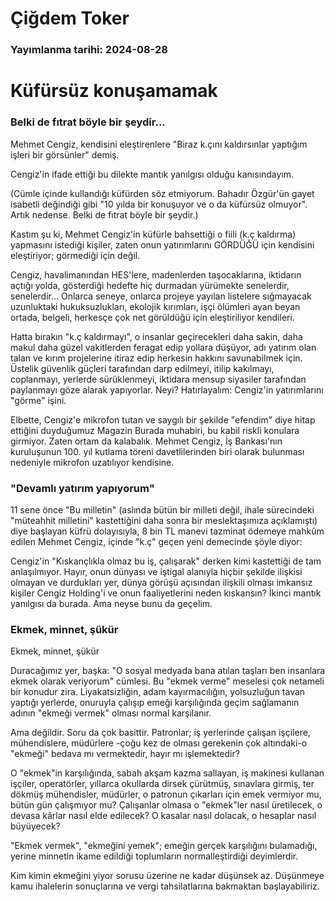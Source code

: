 # Çiğdem Toker

### Yayımlanma tarihi: 2024-08-28

# Küfürsüz konuşamamak


### Belki de fıtrat böyle bir şeydir...



Mehmet Cengiz, kendisini eleştirenlere "Biraz k.çını kaldırsınlar yaptığım işleri bir görsünler" demiş.

Cengiz'in ifade ettiği bu dilekte mantık yanılgısı olduğu kanısındayım.

(Cümle içinde kullandığı küfürden söz etmiyorum. Bahadır Özgür'ün gayet isabetli değindiği gibi "10 yılda bir konuşuyor ve o da küfürsüz olmuyor". Artık nedense. Belki de fıtrat böyle bir şeydir.)

Kastım şu ki, Mehmet Cengiz'in küfürle bahsettiği o fiili (k.ç kaldırma) yapmasını istediği kişiler, zaten onun yatırımlarını GÖRDÜĞÜ için kendisini eleştiriyor; görmediği için değil.

Cengiz, havalimanından HES'lere, madenlerden taşocaklarına, iktidarın açtığı yolda, gösterdiği hedefte hiç durmadan yürümekte senelerdir, senelerdir... Onlarca seneye, onlarca projeye yayılan listelere sığmayacak uzunluktaki hukuksuzlukları, ekolojik kırımları, işçi ölümleri ayan beyan ortada, belgeli, herkesçe çok net görüldüğü için eleştiriliyor kendileri.

Hatta bırakın "k.ç kaldırmayı", o insanlar geçirecekleri daha sakin, daha makul daha güzel vakitlerden feragat edip yollara düşüyor, adı yatırım olan talan ve kırım projelerine itiraz edip herkesin hakkını savunabilmek için. Üstelik güvenlik güçleri tarafından darp edilmeyi, itilip kakılmayı, coplanmayı, yerlerde sürüklenmeyi, iktidara mensup siyasiler tarafından paylanmayı göze alarak yapıyorlar. Neyi? Hatırlayalım: Cengiz'in yatırımlarını "görme" işini.

Elbette, Cengiz'e mikrofon tutan ve saygılı bir şekilde "efendim" diye hitap ettiğini duyduğumuz Magazin Burada muhabiri, bu kabil riskli konulara girmiyor. Zaten ortam da kalabalık. Mehmet Cengiz, İş Bankası'nın kuruluşunun 100. yıl kutlama töreni davetlilerinden biri olarak bulunması nedeniyle mikrofon uzatılıyor kendisine.


### "Devamlı yatırım yapıyorum"

11 sene önce "Bu milletin" (aslında bütün bir milleti değil, ihale sürecindeki "müteahhit milletini" kastettiğini daha sonra bir meslektaşımıza açıklamıştı) diye başlayan küfrü dolayısıyla, 8 bin TL manevi tazminat ödemeye mahkûm edilen Mehmet Cengiz, içinde "k.ç" geçen yeni demecinde şöyle diyor:

Cengiz'in "Kıskançlıkla olmaz bu iş, çalışarak" derken kimi kastettiği de tam anlaşılmıyor. Hayır, onun dünyası ve iştigal alanıyla hiçbir şekilde ilişkisi olmayan ve durdukları yer, dünya görüşü açısından ilişkili olması imkansız kişiler Cengiz Holding'i ve onun faaliyetlerini neden kıskansın? İkinci mantık yanılgısı da burada. Ama neyse bunu da geçelim.


### Ekmek, minnet, şükür

Ekmek, minnet, şükür

Duracağımız yer, başka: "O sosyal medyada bana atılan taşları ben insanlara ekmek olarak veriyorum" cümlesi. Bu "ekmek verme" meselesi çok netameli bir konudur zira. Liyakatsizliğin, adam kayırmacılığın, yolsuzluğun tavan yaptığı yerlerde, onuruyla çalışıp emeği karşılığında geçim sağlamanın adının "ekmeği vermek" olması normal karşılanır.

Ama değildir. Soru da çok basittir. Patronlar; iş yerlerinde çalışan işçilere, mühendislere, müdürlere -çoğu kez de olması gerekenin çok altındaki-o "ekmeği" bedava mı vermektedir, hayır mı işlemektedir?

O "ekmek"in karşılığında, sabah akşam kazma sallayan, iş makinesi kullanan işçiler, operatörler, yıllarca okullarda dirsek çürütmüş, sınavlara girmiş, ter dökmüş mühendisler, müdürler, o patronun çıkarları için emek vermiyor mu, bütün gün çalışmıyor mu? Çalışanlar olmasa o "ekmek"ler nasıl üretilecek, o devasa kârlar nasıl elde edilecek? O kasalar nasıl dolacak, o hesaplar nasıl büyüyecek?

"Ekmek vermek", "ekmeğini yemek"; emeğin gerçek karşılığını bulamadığı, yerine minnetin ikame edildiği toplumların normalleştirdiği deyimlerdir.

Kim kimin ekmeğini yiyor sorusu üzerine ne kadar düşünsek az. Düşünmeye kamu ihalelerin sonuçlarına ve vergi tahsilatlarına bakmaktan başlayabiliriz.

